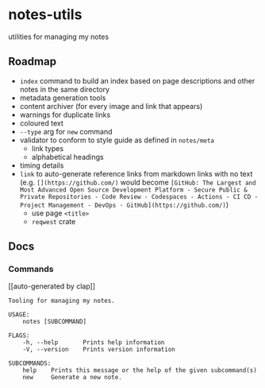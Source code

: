 # notes-utils

utilities for managing my notes

## Roadmap

+ `index` command to build an index based on page descriptions and other notes in the same directory
+ metadata generation tools
+ content archiver (for every image and link that appears)
+ warnings for duplicate links
+ coloured text
+ `--type` arg for `new` command
+ validator to conform to style guide as defined in `notes/meta`
  + link types
  + alphabetical headings
+ timing details
+ `link` to auto-generate reference links from markdown links with no text (e.g. `[](https://github.com/)` would become `[GitHub: The Largest and Most Advanced Open Source Development Platform - Secure Public & Private Repositories - Code Review - Codespaces - Actions - CI CD - Project Management - DevOps · GitHub](https://github.com/)`)
  + use page `<title>`
  + `reqwest` crate

## Docs

### Commands

[[auto-generated by clap]]

```text
Tooling for managing my notes.

USAGE:
    notes [SUBCOMMAND]

FLAGS:
    -h, --help       Prints help information
    -V, --version    Prints version information

SUBCOMMANDS:
    help    Prints this message or the help of the given subcommand(s)
    new     Generate a new note.
```

